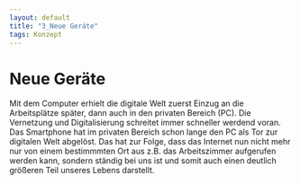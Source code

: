 ```yaml
---
layout: default
title: "3_Neue Geräte"
tags: Konzept
---
```


# Neue Geräte
Mit dem Computer erhielt die digitale Welt zuerst Einzug an die Arbeitsplätze später, dann auch in den privaten Bereich (PC). Die Vernetzung und Digitalisierung schreitet immer schneller werdend voran. Das Smartphone hat im privaten Bereich schon lange den PC als Tor zur digitalen Welt abgelöst. Das hat zur Folge, dass das Internet nun nicht mehr nur von einem bestimmmten Ort aus z.B. das Arbeitszimmer aufgerufen werden kann, sondern ständig bei uns ist und somit auch einen deutlich größeren Teil unseres Lebens darstellt.
